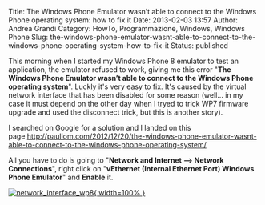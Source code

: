 Title: The Windows Phone Emulator wasn’t able to connect to the Windows Phone operating system: how to fix it
Date: 2013-02-03 13:57
Author: Andrea Grandi
Category: HowTo, Programmazione, Windows, Windows Phone
Slug: the-windows-phone-emulator-wasnt-able-to-connect-to-the-windows-phone-operating-system-how-to-fix-it
Status: published

This morning when I started my Windows Phone 8 emulator to test an
application, the emulator refused to work, giving me this error "**The
Windows Phone Emulator wasn’t able to connect to the Windows Phone
operating system**". Luckly it's very easy to fix. It's caused by the
virtual network interface that has been disabled for some reason
(well... in my case it must depend on the other day when I tryed to
trick WP7 firmware upgrade and used the disconnect trick, but this is
another story).

I searched on Google for a solution and I landed on this
page <http://pauliom.com/2012/12/20/the-windows-phone-emulator-wasnt-able-to-connect-to-the-windows-phone-operating-system/>

All you have to do is going to "**Network and Internet --&gt; Network
Connections**", right click on "**vEthernet (Internal Ethernet Port)
Windows Phone Emulator**" and **Enable** it.

[![network\_interface\_wp8]({static}/images/2013/02/network_interface_wp8.png){ width=100% }]({static}/images/2013/02/network_interface_wp8.png)
